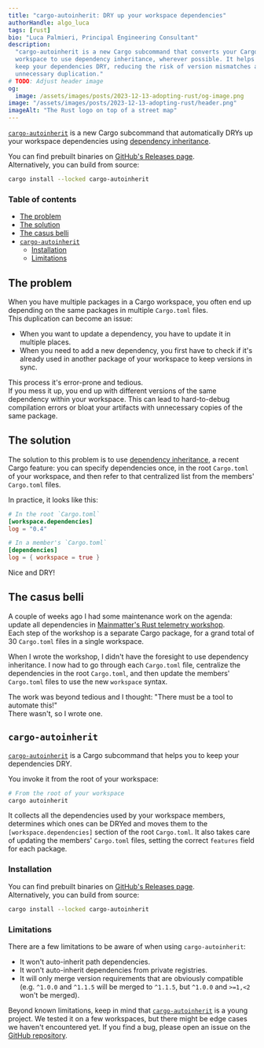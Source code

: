 ```yaml
---
title: "cargo-autoinherit: DRY up your workspace dependencies"
authorHandle: algo_luca
tags: [rust]
bio: "Luca Palmieri, Principal Engineering Consultant"
description:
  "cargo-autoinherit is a new Cargo subcommand that converts your Cargo
  workspace to use dependency inheritance, wherever possible. It helps you to
  keep your dependencies DRY, reducing the risk of version mismatches and
  unnecessary duplication."
# TODO: Adjust header image
og:
  image: /assets/images/posts/2023-12-13-adopting-rust/og-image.png
image: "/assets/images/posts/2023-12-13-adopting-rust/header.png"
imageAlt: "The Rust logo on top of a street map"
---
```


[`cargo-autoinherit`] is a new Cargo subcommand that automatically DRYs up your
workspace dependencies using
[dependency inheritance](https://doc.rust-lang.org/cargo/reference/specifying-dependencies.html#inheriting-a-dependency-from-a-workspace).

You can find prebuilt binaries on
[GitHub's Releases page](https://github.com/mainmatter/cargo-autoinherit/releases).  
Alternatively, you can build from source:

```bash
cargo install --locked cargo-autoinherit
```

### Table of contents

- [The problem](#the-problem-)
- [The solution](#the-solution)
- [The casus belli](#the-casus-belli)
- [`cargo-autoinherit`](#cargo-autoinherit)
  - [Installation](#installation)
  - [Limitations](#limitations)

## The problem

When you have multiple packages in a Cargo workspace, you often end up depending
on the same packages in multiple `Cargo.toml` files.  
This duplication can become an issue:

- When you want to update a dependency, you have to update it in multiple
  places.
- When you need to add a new dependency, you first have to check if it's already
  used in another package of your workspace to keep versions in sync.

This process it's error-prone and tedious.  
If you mess it up, you end up with different versions of the same dependency
within your workspace. This can lead to hard-to-debug compilation errors or
bloat your artifacts with unnecessary copies of the same package.

## The solution

The solution to this problem is to use
[dependency inheritance](https://doc.rust-lang.org/cargo/reference/specifying-dependencies.html#inheriting-a-dependency-from-a-workspace),
a recent Cargo feature: you can specify dependencies once, in the root
`Cargo.toml` of your workspace, and then refer to that centralized list from the
members' `Cargo.toml` files.

In practice, it looks like this:

```toml
# In the root `Cargo.toml`
[workspace.dependencies]
log = "0.4"
```

```toml
# In a member's `Cargo.toml`
[dependencies]
log = { workspace = true }
```

Nice and DRY!

## The casus belli

A couple of weeks ago I had some maintenance work on the agenda: update all
dependencies in
[Mainmatter's Rust telemetry workshop](https://github.com/mainmatter/rust-telemetry-workshop).  
Each step of the workshop is a separate Cargo package, for a grand total of 30
`Cargo.toml` files in a single workspace.

When I wrote the workshop, I didn't have the foresight to use dependency
inheritance. I now had to go through each `Cargo.toml` file, centralize the
dependencies in the root `Cargo.toml`, and then update the members' `Cargo.toml`
files to use the new `workspace` syntax.

The work was beyond tedious and I thought: "There must be a tool to automate
this!"  
There wasn't, so I wrote one.

## `cargo-autoinherit`

[`cargo-autoinherit`] is a Cargo subcommand that helps you to keep your
dependencies DRY.

You invoke it from the root of your workspace:

```bash
# From the root of your workspace
cargo autoinherit
```

It collects all the dependencies used by your workspace members, determines
which ones can be DRYed and moves them to the `[workspace.dependencies]` section
of the root `Cargo.toml`. It also takes care of updating the members'
`Cargo.toml` files, setting the correct `features` field for each package.

### Installation

You can find prebuilt binaries on
[GitHub's Releases page](https://github.com/mainmatter/cargo-autoinherit/releases).  
Alternatively, you can build from source:

```bash
cargo install --locked cargo-autoinherit
```

### Limitations

There are a few limitations to be aware of when using `cargo-autoinherit`:

- It won't auto-inherit path dependencies.
- It won't auto-inherit dependencies from private registries.
- It will only merge version requirements that are obviously compatible (e.g.
  `^1.0.0` and `^1.1.5` will be merged to `^1.1.5`, but `^1.0.0` and `>=1,<2`
  won't be merged).

Beyond known limitations, keep in mind that [`cargo-autoinherit`] is a young
project. We tested it on a few workspaces, but there might be edge cases we
haven't encountered yet. If you find a bug, please open an issue on the
[GitHub repository](https://github.com/mainmatter/cargo-autoinherit).

[`cargo-autoinherit`]: https://github.com/mainmatter/cargo-autoinherit
